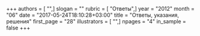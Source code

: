 +++
authors = [ "",]
slogan = ""
rubric = [ "Ответы",]
year = "2012"
month = "06"
date = "2017-05-24T18:10:28+03:00"
title = "Ответы, указания, решения"
first_page = "28"
illustrators = [ "",]
npages = "4"
in_sample = false
+++
